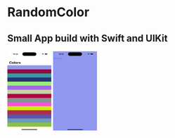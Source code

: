 # RandomColor
## Small App build with Swift and UIKit

<img src="https://github.com/Hari-Rait/RandomColor/blob/main/Simulator%20Screenshot%20-%20iPhone%2015%20Pro%20-%202023-11-30%20at%2019.29.52.png" width="100" height="180">
<img src="https://github.com/Hari-Rait/RandomColor/blob/main/Simulator%20Screenshot%20-%20iPhone%2015%20Pro%20-%202023-11-30%20at%2019.29.57.png" width="100" height="180">
